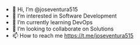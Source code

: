 - 👋 Hi, I’m @joseventura515
- 👀 I’m interested in Software Development
- 🌱 I’m currently learning DevOps
- 💞️ I’m looking to collaborate on Solutions
- 📫 How to reach me https://t.me/joseventura515

<!---
joseventura515/joseventura515 is a ✨ special ✨ repository because its `README.md` (this file) appears on your GitHub profile.
You can click the Preview link to take a look at your changes.
--->
